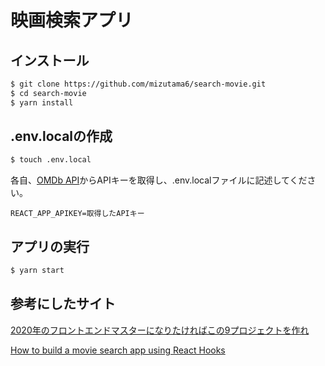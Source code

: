 # 映画検索アプリ

## インストール

```zsh
$ git clone https://github.com/mizutama6/search-movie.git
$ cd search-movie
$ yarn install
```

## .env.localの作成

```zsh
$ touch .env.local
```
各自、[OMDb API](http://www.omdbapi.com/)からAPIキーを取得し、.env.localファイルに記述してください。

```
REACT_APP_APIKEY=取得したAPIキー
```

## アプリの実行

```zsh
$ yarn start
```

## 参考にしたサイト
[2020年のフロントエンドマスターになりたければこの9プロジェクトを作れ](https://qiita.com/rana_kualu/items/915345b8f3f870cfe2aa)

[How to build a movie search app using React Hooks](https://www.freecodecamp.org/news/how-to-build-a-movie-search-app-using-react-hooks-24eb72ddfaf7/)